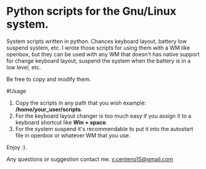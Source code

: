 # Python scripts for the Gnu/Linux system.
System scripts written in python. Chances keyboard layout, battery low suspend system, etc.
I wrote those scripts for using them with a WM like openbox, but they can be used with any WM that doesn't has native support for change keyboard layout, suspend the system when the battery is in a low level, etc.

Be free to copy and modify them.

#Usage

1. Copy the scripts in any path that you wish example: **/home/your_user/scripts**.
2. For the keyboard layout changer is too much easy if you assign it to a keyboard shortcut like **Win + space**.
3. For the system suspend it's recommendable to put it into the autostart file in openbox or whatever WM that you use.

Enjoy :). 

Any questions or suggestion contact me. v.centeno15@gmail.com
